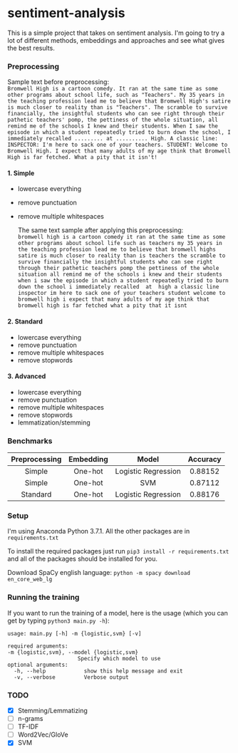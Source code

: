# sentiment-analysis

This is a simple project that takes on sentiment analysis. I'm going to try a lot of different methods, embeddings and approaches and see what gives the best results.

### Preprocessing

Sample text before preprocessing:  
`Bromwell High is a cartoon comedy. It ran at the same time as some other programs about school life, such as "Teachers". My 35 years in the teaching profession lead me to believe that Bromwell High's satire is much closer to reality than is "Teachers". The scramble to survive financially, the insightful students who can see right through their pathetic teachers' pomp, the pettiness of the whole situation, all remind me of the schools I knew and their students. When I saw the episode in which a student repeatedly tried to burn down the school, I immediately recalled ......... at .......... High. A classic line: INSPECTOR: I'm here to sack one of your teachers. STUDENT: Welcome to Bromwell High. I expect that many adults of my age think that Bromwell High is far fetched. What a pity that it isn't!`

  #### 1. Simple
   - lowercase everything
   - remove punctuation
   - remove multiple whitespaces  

      The same text sample after applying this preprocessing:  
    `bromwell high is a cartoon comedy it ran at the same time as some other programs about school life such as teachers my 35 years in the teaching profession lead me to believe that bromwell highs satire is much closer to reality than is teachers the scramble to survive financially the insightful students who can see right through their pathetic teachers pomp the pettiness of the whole situation all remind me of the schools i knew and their students when i saw the episode in which a student repeatedly tried to burn down the school i immediately recalled  at  high a classic line inspector im here to sack one of your teachers student welcome to bromwell high i expect that many adults of my age think that bromwell high is far fetched what a pity that it isnt`


  #### 2. Standard
   - lowercase everything
   - remove punctuation
   - remove multiple whitespaces    
   - remove stopwords


  #### 3. Advanced
   - lowercase everything
   - remove punctuation
   - remove multiple whitespaces    
   - remove stopwords
   - lemmatization/stemming


### Benchmarks

|  Preprocessing  |  Embedding  |         Model         |  Accuracy  |
|:---------------:|:-----------:|:---------------------:|:----------:|
|      Simple     |   One-hot   |  Logistic Regression  |   0.88152  |
|      Simple     |   One-hot   |          SVM          |   0.87112  |
|     Standard    |   One-hot   |  Logistic Regression  |   0.88176  |


### Setup

I'm using Anaconda Python 3.7.1. All the other packages are in `requirements.txt`

To install the required packages just run `pip3 install -r requirements.txt` and all of the packages should be installed for you.

Download SpaCy english language: `python -m spacy download en_core_web_lg`

### Running the training

If you want to run the training of a model, here is the usage (which you can get by typing `python3 main.py -h`):

    usage: main.py [-h] -m {logistic,svm} [-v]

    required arguments:
    -m {logistic,svm}, --model {logistic,svm}
                          Specify which model to use
    optional arguments:
      -h, --help            show this help message and exit
      -v, --verbose         Verbose output

### TODO
 - [x] Stemming/Lemmatizing
 - [ ] n-grams
 - [ ] TF-IDF
 - [ ] Word2Vec/GloVe
 - [x] SVM
